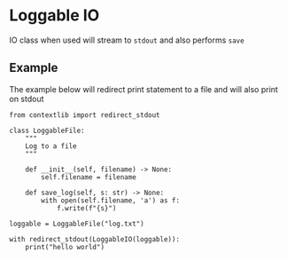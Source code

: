 # Loggable IO

IO class when used will stream to `stdout` and also performs `save`

## Example
The example below will redirect print statement to a file and will also print
on stdout
```py3
from contextlib import redirect_stdout

class LoggableFile:
    """
    Log to a file
    """

    def __init__(self, filename) -> None:
        self.filename = filename

    def save_log(self, s: str) -> None:
        with open(self.filename, 'a') as f:
            f.write(f"{s}")

loggable = LoggableFile("log.txt")

with redirect_stdout(LoggableIO(loggable)):
    print("hello world")
```
